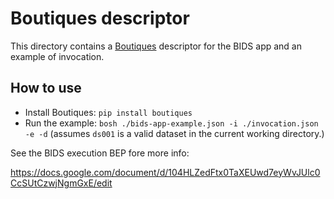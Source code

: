 # Boutiques descriptor

This directory contains a
[Boutiques](https://github.com/boutiques/boutiques) descriptor for the
BIDS app and an example of invocation.

## How to use

* Install Boutiques: `pip install boutiques`
* Run the example: `bosh ./bids-app-example.json -i ./invocation.json -e -d`
  (assumes `ds001` is a valid dataset in the current working
  directory.)

See the BIDS execution BEP fore more info:

https://docs.google.com/document/d/104HLZedFtx0TaXEUwd7eyWvJUlc0CcSUtCzwjNgmGxE/edit
